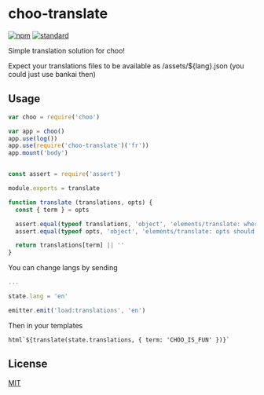 # choo-translate

[![npm][npm-image]][npm-url]
[![standard][standard-image]][standard-url]

Simple translation solution for choo!

Expect your translations files to be available as /assets/${lang}.json (you could just use bankai then)

## Usage

```js
var choo = require('choo')

var app = choo()
app.use(log())
app.use(require('choo-translate')('fr'))
app.mount('body')
```

```js

const assert = require('assert')

module.exports = translate

function translate (translations, opts) {
  const { term } = opts

  assert.equal(typeof translations, 'object', 'elements/translate: where are translations ?')
  assert.equal(typeof opts, 'object', 'elements/translate: opts should be type object')

  return translations[term] || ''
}

```

You can change langs by sending

```js
...

state.lang = 'en'

emitter.emit('load:translations', 'en')

```

Then in your templates

```
html`${translate(state.translations, { term: 'CHOO_IS_FUN' })}`
```

## License

[MIT](LICENSE.md)

[npm-image]: https://img.shields.io/npm/v/hyperirc-dash.svg?style=flat-square
[npm-url]: https://www.npmjs.com/package/choo-translate
[standard-image]: https://img.shields.io/badge/code%20style-standard-brightgreen.svg?style=flat-square
[standard-url]: http://npm.im/standard
